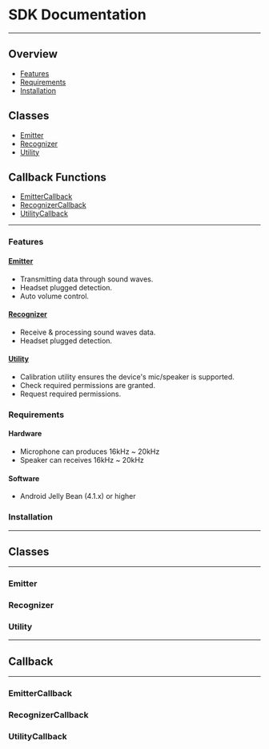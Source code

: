 # SDK Documentation
---

## Overview
- [Features](#features)
- [Requirements](#requirements)
- [Installation](#installation)

## Classes
- [Emitter](#emitter)
- [Recognizer](#recognizer)
- [Utility](#utility)

## Callback Functions
- [EmitterCallback](#emittercallback)
- [RecognizerCallback](#recognizercallback)
- [UtilityCallback](#utilitycallback)

---

### Features

#### [Emitter](#emitter)

- Transmitting data through sound waves.
- Headset plugged detection.
- Auto volume control.

#### [Recognizer](#recognizer)

- Receive & processing sound waves data.
- Headset plugged detection.

#### [Utility](#utility)

- Calibration utility ensures the device's mic/speaker is supported.
- Check required permissions are granted.
- Request required permissions.


### Requirements

#### Hardware
* Microphone can produces 16kHz \~ 20kHz
* Speaker can receives 16kHz \~ 20kHz

#### Software
* Android Jelly Bean (4.1.x) or higher 


### Installation


---
## Classes
---

### Emitter


### Recognizer


### Utility



---
## Callback
---

### EmitterCallback


### RecognizerCallback


### UtilityCallback
